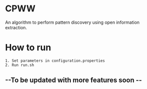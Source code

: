 # CPWW

An algorithm to perform pattern discovery using open information extraction.

# How to run
    1. Set parameters in configuration.properties
    2. Run run.sh

## --To be updated with more features soon --
